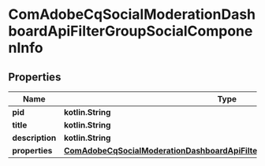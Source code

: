 
# ComAdobeCqSocialModerationDashboardApiFilterGroupSocialComponenInfo

## Properties
Name | Type | Description | Notes
------------ | ------------- | ------------- | -------------
**pid** | **kotlin.String** |  |  [optional]
**title** | **kotlin.String** |  |  [optional]
**description** | **kotlin.String** |  |  [optional]
**properties** | [**ComAdobeCqSocialModerationDashboardApiFilterGroupSocialComponenProperties**](ComAdobeCqSocialModerationDashboardApiFilterGroupSocialComponenProperties.md) |  |  [optional]



